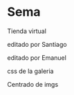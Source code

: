 # Sema

Tienda virtual

editado por Santiago

editado por Emanuel

css de la galeria

Centrado de imgs